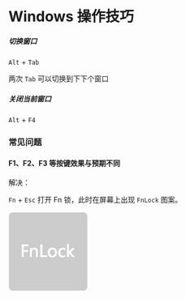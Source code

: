 # Windows 操作技巧



##### 切换窗口

`Alt` + `Tab`

两次 `Tab` 可以切换到下下个窗口



##### 关闭当前窗口

`Alt` + `F4`



### 常见问题

#### F1、F2、F3 等按键效果与预期不同

解决：

`Fn` + `Esc` 打开 Fn 锁，此时在屏幕上出现 `FnLock` 图案。

![image-20250211215209096](./assets/image-20250211215209096.png)

